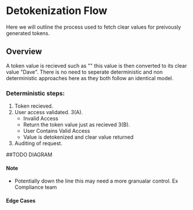 # Detokenization Flow
Here we will outline the process used to fetch clear values for preivously generated tokens.

## Overview
A token value is recieved such as "<tokensecret>" this value is then converted to its clear value "Dave". There is no need to seperate deterministic and non deterministic approaches here as they both follow an identical model.

### Deterministic steps:
1. Token recieved.
2. User access validated.
3(A). 
    - Invalid Access
    - Return the token value just as recieved
3(B).
    - User Contains Valid Access
    - Value is detokenized and clear value returned
4. Auditing of request.


##TODO DIAGRAM

#### Note
- Potentially down the line this may need a more granualar control. Ex Compliance team


#### Edge Cases


